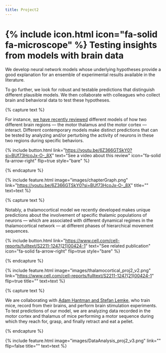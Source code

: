 ```yaml
---
title: Project2
---
```


# {% include icon.html icon="fa-solid fa-microscope" %} Testing insights from models with brain data

We develop neural network models whose underlying hypotheses provide a good explanation for an ensemble of experimental results available in the literature.

To go further, we look for robust and testable predictions that distinguish different plausible models. We then collaborate with colleagues who collect brain and behavioral data to test these hypotheses.

{% capture text %}

For instance, [we have recently reviewed](https://academic.oup.com/book/55212/chapter-abstract/427110505?redirectedFrom=fulltext&login=false) different models of how two different brain regions — the motor thalamus and the motor cortex — interact. Different contemporary models make distinct predictions that can be tested by analyzing and/or perturbing the activity of neurons in these two regions during specific behaviors.

{%
  include button.html
  link="https://youtu.be/6Z366GTSkY0?si=BUf73HcoJx-O-_8X"
  text="See a video about this review"
  icon="fa-solid fa-arrow-right"
  flip=true
  style="bare"
%}

{% endcapture %}


{%
  include feature.html
  image="images/chapterGraph.png"
  link="https://youtu.be/6Z366GTSkY0?si=BUf73HcoJx-O-_8X"
  title=""
  text=text
%}

{% capture text %}

Notably, a thalamocortical model we recently developed makes unique predictions about the involvement of specific thalamic populations of neurons — which are associated with different dynamical regimes in the thalamocortical network — at different phases of hierarchical movement sequences.

{%
  include button.html
  link="https://www.cell.com/cell-reports/fulltext/S2211-1247(21)00424-1"
  text="See related publication"
  icon="fa-solid fa-arrow-right"
  flip=true
  style="bare"
%}

{% endcapture %}

{%
  include feature.html
  image="images/thalamocortical_proj2_v2.png"
  link="https://www.cell.com/cell-reports/fulltext/S2211-1247(21)00424-1"
  flip=true
  title=""
  text=text
%}


{% capture text %}

We are collaborating with [Adam Hantman and Stefan Lemke](https://www.med.unc.edu/neuroscience/hantmanlab/directory/), who train mice, record from their brains, and perform brain stimulation experiments. To test predictions of our model, we are analyzing data recorded in the motor cortex and thalamus of mice performing a motor sequence during which they reach for, grasp, and finally retract and eat a pellet.

{% endcapture %}

{%
  include feature.html
  image="images/DataAnalysis_proj2_v3.png"
  link=""
  flip=false
  title=""
  text=text
%}
